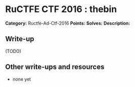 # RuCTFE CTF 2016 : thebin

**Category:** Ructfe-Ad-Ctf-2016
**Points:** 
**Solves:** 
**Description:**



## Write-up

(TODO)

## Other write-ups and resources

* none yet
